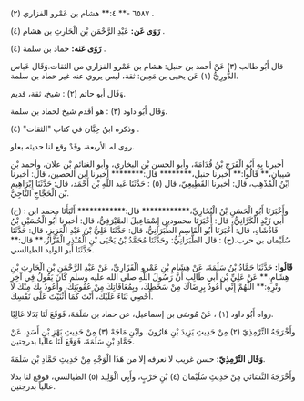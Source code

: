 ٦٥٨٧ -** ٤:** هشام بن عَمْرو الفزاري (٢) .

**رَوَى عَن:** عَبْدِ الرَّحْمَنِ بْنِ الْحَارِثِ بن هشام (٤) .

**رَوَى عَنه:** حماد بن سلمة (٤) .

قال أَبُو طالب (٣) عَنْ أحمد بن حنبل: هشام بن عَمْرو الفزاري من الثقات.وَقَال عَباس الدُّورِيُّ (١) عَن يحيى بن مَعِين: ثقة، ليس يروي عنه غير حماد بن سلمة.

وَقَال أبو حاتم (٢) : شيخ، ثقة، قديم.

وَقَال أَبُو داود (٣) : هو أقدم شيخ لحماد بن سلمة.

وذكره ابنُ حِبَّان في كتاب "الثقات" (٤) .

روى له الأربعة، وقَدْ وقع لنا حديثه بعلو.

أخبرنا بِهِ أَبُو الْفَرَجِ بْنُ قُدَامَةَ، وأبو الحسن بْن البخاري، وأبو الغنائم بْن علان، وأحمد بْن شيبان،** قَالُوا:** أخبرنا حنبل،******** قال:******** أخبرنا ابن الحصين، قال: أخبرنا ابْنُ الْمُذْهِب، قال: أخبرنا القَطِيعِيّ، قال (٥) : حَدَّثَنَا عَبد اللَّهِ بْن أَحْمَد، قال: حَدَّثَنَا إِبْرَاهِيم بْن الْحَجَّاجِ النَّاجِيُّ.

(ح) : وأَخْبَرَنَا أَبُو الْحَسَنِ بْنُ الْبُخَارِيِّ،************ قال:************ أَنْبَأَنَا محمد ابن أَبي زَيْدٍ الْكَرَّانِيُّ، قال: أَخْبَرَنَا محمودين إِسْمَاعِيلَ الصَّيْرَفِيُّ، قال: أخبرنا أَبُو الْحُسَيْنِ بْنُ فَاذْشَاهِ، قال: أَخْبَرَنَا أَبُو الْقَاسِمِ الطَّبَرَانِيُّ، قال: حَدَّثَنَا عَلِيُّ بْنُ عَبْدِ الْعَزِيزِ، قال: حَدَّثَنَا سُلَيْمان بن حرب.(ح) : قال الطَّبَرَانِيُّ: وحَدَّثَنَا مُحَمَّدُ بْنُ يَحْيَى بْنِ الْمُنْذِرِ الْقَزَّازُ،** قال:** حَدَّثَنَا أبو الوليد الطيالسي.

**قَالُوا:** حَدَّثَنَا حَمَّادُ بْنُ سَلَمَةَ، عَنْ هِشَامِ بْنِ عَمْرو الْفَزَارِيِّ، عَنْ عَبْدِ الرَّحْمَنِ بْنِ الْحَارِثِ بْنِ هِشَامٍ،** عَنْ عَلِيِّ بْنِ أَبي طَالِبٍ أَنَّ رَسُولَ اللَّهِ صلى الله عليه وسلم كَانَ يَقُولُ فِي آخِرِ وتْرِهِ:** اللَّهُمَّ إِنِّي أَعُوذُ بِرِضَاكَ مِنْ سَخَطِكَ، وبِمُعَافَاتِكَ مِنْ عُقُوبَتِكَ، وأَعُوذُ بِكَ مِنْكَ لا أُحْصِي ثَنَاءً عَلَيْكَ، أَنْتَ كَمَا أَثْنَيْتَ عَلَى نَفْسِكَ.

رواه أَبُو داود (١) ، عَنْ مُوسَى بن إسماعيل، عن حماد بن سَلَمَةَ، فَوَقَعَ لَنَا بَدَلا عَالِيًا.

وأَخْرَجَهُ التِّرْمِذِيّ (٢) مِنْ حَدِيثِ يَزِيدَ بْنِ هَارُونَ، وابْنِ مَاجَهْ (٣) مِنْ حَدِيثِ بَهْزِ بْنِ أَسَدٍ، عَنْ حَمَّادِ بْنِ سَلَمَةَ، فَوَقَعَ لَنَا عاليا بدرجتين.

**وَقَال التِّرْمِذِيّ:** حسن غريب لا نعرفه إلا من هَذَا الْوَجْهِ مِنْ حَدِيثِ حَمَّادِ بْنِ سَلَمَةَ.

وأَخْرَجَهُ النَّسَائي مِنْ حَدِيثِ سُلَيْمان (٤) بْنِ حَرْبٍ، وأَبِي الْوَلِيد (٥) الطيالسي، فوقع لنا بدلا عالياً بدرجتين.